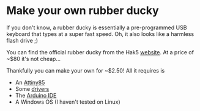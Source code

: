 # Make your own rubber ducky

If you don't know, a rubber ducky is essentially a pre-programmed USB keyboard that types at a super fast speed. Oh, it also looks like a harmless flash drive ;)


You can find the official rubber ducky from the Hak5 [website](https://shop.hak5.org/products/usb-rubber-ducky). At a price of ~$80 it's not cheap...

Thankfully you can make your own for ~$2.50! All it requires is 
- An [Attiny85](https://www.amazon.co.uk/attiny85/s?k=attiny85)
- Some [drivers]()
- The [Arduino IDE]()
- A Windows OS (I haven't tested on Linux)


